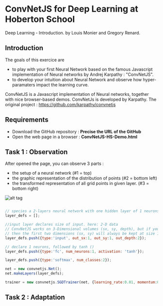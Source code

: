 # ConvNetJS for Deep Learning at Hoberton School

Deep Learning - Introduction.
by Louis Monier and Gregory Renard.

## Introduction

The goals of this exercice are 
- to play with your first Neural Network based on the famous Javascript implementation of Neural networks by Andrej Karpathy : "ConvNetJS".
- to develop your intuition about Neural Network and observe how hyper-paramaters impact the learning curve.

ConvNetJS is a Javascript implementation of Neural networks, together with nice browser-based demos.
ConvNetJs is developed by Karpathy.  The original project : https://github.com/karpathy/convnetjs

## Requirements

- Download the GitHub repository : **Precise the URL of the GitHub**
- Open the web page in a browser : **ConvNetJS-HS-Demo.html**

## Task 1 : Observation

After opened the page, you can observe 3 parts :
- the setup of a neural network (#1 = top)
- the graphic representation of the distribution of points (#2 = bottom left)
- the transformed representation of all grid points in given layer. (#3 = bottom right)

![alt tag](/images/capture1.png)

```javascript

// species a 2-layers neural network with one hidden layer of 1 neurons
layer_defs = [];

//input layer declares size of input. here: 2-D data
// ConvNetJS works on 3-Dimensional volumes (sx, sy, depth), but if you're not dealing with images
// then the first two dimensions (sx, sy) will always be kept at size 1
layer_defs.push({type:'input', out_sx:1, out_sy:1, out_depth:2});

// declare 1 neurons, followed by tanh ()
layer_defs.push({type:'fc', num_neurons:1, activation: 'tanh'});

layer_defs.push({type:'softmax', num_classes:2});

net = new convnetjs.Net();
net.makeLayers(layer_defs);

trainer = new convnetjs.SGDTrainer(net, {learning_rate:0.01, momentum:0.1, batch_size:10, l2_decay:0.001});

```


## Task 2 : Adaptation

